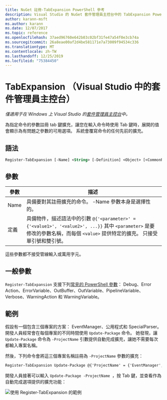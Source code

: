 ```yaml
---
title: NuGet 註冊-TabExpansion PowerShell 參考
description: Visual Studio 的 NuGet 套件管理員主控台中的 TabExpansion PowerShell 命令參考。
author: karann-msft
ms.author: karann
ms.date: 12/07/2017
ms.topic: reference
ms.openlocfilehash: 37aed96760e642b03c02bf31fe47a54f0e3cb74a
ms.sourcegitcommit: 26a8eae00af2d4be581171e7a73009f94534c336
ms.translationtype: MT
ms.contentlocale: zh-TW
ms.lasthandoff: 12/25/2019
ms.locfileid: "75384450"
---
```

# <a name="register-tabexpansion-package-manager-console-in-visual-studio"></a>TabExpansion （Visual Studio 中的套件管理員主控台）

*僅適用于在 Windows 上 Visual Studio 的[套件管理員主控台](../../consume-packages/install-use-packages-powershell.md)中。*

為指定命令的參數註冊 tab 鍵擴充，讓您在輸入命令時使用 Tab 鍵時，展開的值會顯示為有問題之參數的可用選項。 系統會覆寫命令的任何先前的擴充。

## <a name="syntax"></a>語法

```ps
Register-TabExpansion [-Name] <String> [-Definition] <Object> [<CommonParameters>]
```

## <a name="parameters"></a>參數

| 參數 | 描述 |
| --- | --- |
| Name | 具備要對其註冊擴充的命令。 -Name 參數本身是選擇性的。 |
| 定義 | 具備物件，描述語法中的引數 `@{'<parameter>' = {'<value1>', '<value2>', ...}}` 其中 `<parameter>` 是要修改的參數名稱，而每個 `<value>` 提供特定的擴充。 只接受單引號和雙引號。 |

這些參數都不接受管線輸入或萬用字元。

## <a name="common-parameters"></a>一般參數

`Register-TabExpansion` 支援下列[常見的 PowerShell 參數](https://go.microsoft.com/fwlink/?LinkID=113216)： Debug、Error Action、ErrorVariable、OutBuffer、OutVariable、PipelineVariable、Verbose、WarningAction 和 WarningVariable。

## <a name="examples"></a>範例

假設有一個包含三個專案的方案： EventManager、公用程式和 SpecialParser。 開發人員經常會在每個專案的不同時間使用 `Update-Package` 命令。 她發現，讓 `Update-Package` 命令為 `-ProjectName` 引數提供自動完成擴充，讓她不需要每次都輸入專案名稱。 

然後，下列命令會將這三個專案名稱註冊為 `-ProjectName` 參數的擴充：

```ps
Register-TabExpansion Update-Package @{'ProjectName' = {'EventManager', 'Utilities', 'SpecialParser'}}    
```

開發人員接著可以輸入 `Update-Package -ProjectName `，按 Tab 鍵，並查看作為自動完成選項提供的擴充功能：

![使用 Register-TabExpansion 的範例](media/Register-TabExpansion-Example.png)
